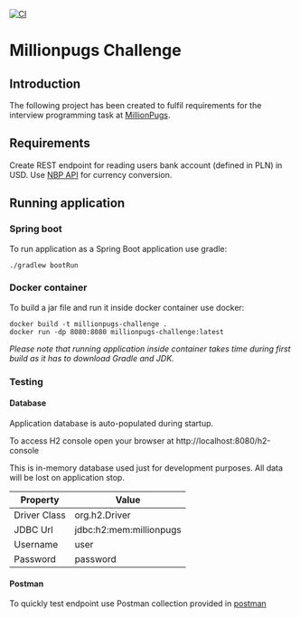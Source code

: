[![CI](https://github.com/Bartosz-D3V/millionpugs-challenge/actions/workflows/build.yml/badge.svg)](https://github.com/Bartosz-D3V/millionpugs-challenge/actions/workflows/build.yml)

# Millionpugs Challenge

## Introduction
The following project has been created to fulfil requirements for the interview programming task at [MillionPugs](https://www.millionpugs.com/).

## Requirements
Create REST endpoint for reading users bank account (defined in PLN) in USD. Use [NBP API](http://api.nbp.pl/) for currency conversion.

## Running application

### Spring boot
To run application as a Spring Boot application use gradle:
```shell
./gradlew bootRun
```

### Docker container
To build a jar file and run it inside docker container use docker:
```shell
docker build -t millionpugs-challenge .
docker run -dp 8080:8080 millionpugs-challenge:latest
```

_Please note that running application inside container takes time during first build as it has to download Gradle and JDK._

### Testing

#### Database
Application database is auto-populated during startup.

To access H2 console open your browser at http://localhost:8080/h2-console

This is in-memory database used just for development purposes. All data will be lost on application stop.

| Property     | Value                   |
|--------------|-------------------------|
| Driver Class | org.h2.Driver           |
| JDBC Url     | jdbc:h2:mem:millionpugs |
| Username     | user                    |
| Password     | password                |

#### Postman
To quickly test endpoint use Postman collection provided in [postman](https://github.com/Bartosz-D3V/millionpugs-challenge/tree/master/postman)